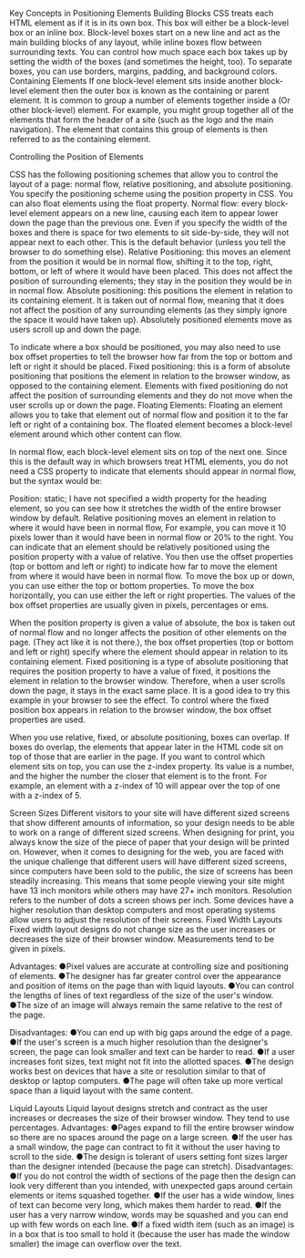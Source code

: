 Key Concepts in Positioning Elements
Building Blocks CSS treats each HTML element as if it is in its own box. This box will either be a block-level box or an inline box. Block-level boxes start on a new line and act as the main building blocks of any layout, while inline boxes flow between surrounding texts. You can control how much space each box takes up by setting the width of the boxes (and sometimes the height, too). To separate boxes, you can use borders, margins, padding, and background colors.
Containing Elements
If one block-level element sits inside another block-level element then the outer box is known as the containing or parent element. It is common to group a number of elements together inside a 
(Or other block-level) element. For example, you might group together all of the elements that form the header of a site (such as the logo and the main navigation). The element that contains this group of elements is then referred to as the containing element.

Controlling the Position of Elements

CSS has the following positioning schemes that allow you to control the layout of a page: normal flow, relative positioning, and absolute positioning. You specify the positioning scheme using the position property in CSS. You can also float elements using the float property.
Normal flow: every block-level element appears on a new line, causing each item to appear lower down the page than the previous one. Even if you specify the width of the boxes and there is space for two elements to sit side-by-side, they will not appear next to each other. This is the default behavior (unless you tell the browser to do something else).
Relative Positioning: this moves an element from the position it would be in normal flow, shifting it to the top, right, bottom, or left of where it would have been placed. This does not affect the position of surrounding elements; they stay in the position they would be in in normal flow.
Absolute positioning: this positions the element in relation to its containing element. It is taken out of normal flow, meaning that it does not affect the position of any surrounding elements (as they simply ignore the space it would have taken up). Absolutely positioned elements move as users scroll up and down the page.

To indicate where a box should be positioned, you may also need to use box offset properties to tell the browser how far from the top or bottom and left or right it should be placed.
Fixed positioning: this is a form of absolute positioning that positions the element in relation to the browser window, as opposed to the containing element. Elements with fixed positioning do not affect the position of surrounding elements and they do not move when the user scrolls up or down the page.
Floating Elements: Floating an element allows you to take that element out of normal flow and position it to the far left or right of a containing box. The floated element becomes a block-level element around which other content can flow.

In normal flow, each block-level element sits on top of the next one. Since this is the default way in which browsers treat HTML elements, you do not need a CSS property to indicate that elements should appear in normal flow, but the syntax would be:

Position: static; I have not specified a width property for the heading element, so you can see how it stretches the width of the entire browser window by default. 
Relative positioning moves an element in relation to where it would have been in normal flow, For example, you can move it 10 pixels lower than it would have been in normal flow or 20% to the right. You can indicate that an element should be relatively positioned using the position property with a value of relative. You then use the offset properties (top or bottom and left or right) to indicate how far to move the element from where it would have been in normal flow. To move the box up or down, you can use either the top or bottom properties. To move the box horizontally, you can use either the left or right properties. The values of the box offset properties are usually given in pixels, percentages or ems.

When the position property is given a value of absolute, the box is taken out of normal flow and no longer affects the position of other elements on the page. (They act like it is not there.), the box offset properties (top or bottom and left or right) specify where the element should appear in relation to its containing element. 
Fixed positioning is a type of absolute positioning that requires the position property to have a value of fixed, it positions the element in relation to the browser window. Therefore, when a user scrolls down the page, it stays in the exact same place. It is a good idea to try this example in your browser to see the effect. To control where the fixed position box appears in relation to the browser window, the box offset properties are used.

When you use relative, fixed, or absolute positioning, boxes can overlap. If boxes do overlap, the elements that appear later in the HTML code sit on top of those that are earlier in the page. If you want to control which element sits on top, you can use the z-index property. Its value is a number, and the higher the number the closer that element is to the front. For example, an element with a z-index of 10 will appear over the top of one with a z-index of 5.

Screen Sizes
Different visitors to your site will have different sized screens that show different amounts of information, so your design needs to be able to work on a range of different sized screens.
When designing for print, you always know the size of the piece of paper that your design will be printed on. However, when it comes to designing for the web, you are faced with the unique challenge that different users will have different sized screens, since computers have been sold to the public, the size of screens has been steadily increasing. This means that some people viewing your site might have 13 inch monitors while others may have 27+ inch monitors.
Resolution refers to the number of dots a screen shows per inch. Some devices have a higher resolution than desktop computers and most operating systems allow users to adjust the resolution of their screens.
Fixed Width Layouts
Fixed width layout designs do not change size as the user increases or decreases the size of their browser window. Measurements tend to be given in pixels.

Advantages:
●Pixel values are accurate at controlling size and positioning of elements. 
●The designer has far greater control over the appearance and position of items on the page than with liquid layouts. 
●You can control the lengths of lines of text regardless of the size of the user's window. 
●The size of an image will always remain the same relative to the rest of the page.

Disadvantages:
●You can end up with big gaps around the edge of a page.
 ●If the user's screen is a much higher resolution than the designer's screen, the page can look smaller and text can be harder to read. 
●If a user increases font sizes, text might not fit into the allotted spaces. 
●The design works best on devices that have a site or resolution similar to that of desktop or laptop computers.
 ●The page will often take up more vertical space than a liquid layout with the same content.

Liquid Layouts
Liquid layout designs stretch and contract as the user increases or decreases the size of their browser window. They tend to use percentages.
Advantages:
●Pages expand to fill the entire browser window so there are no spaces around the page on a large screen. 
●If the user has a small window, the page can contract to fit it without the user having to scroll to the side.
 ●The design is tolerant of users setting font sizes larger than the designer intended (because the page can stretch).
Disadvantages:
●If you do not control the width of sections of the page then the design can look very different than you intended, with unexpected gaps around certain elements or items squashed together.
 ●If the user has a wide window, lines of text can become very long, which makes them harder to read. ●If the user has a very narrow window, words may be squashed and you can end up with few words on each line.
 ●If a fixed width item (such as an image) is in a box that is too small to hold it (because the user has made the window smaller) the image can overflow over the text.
